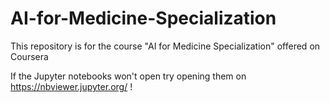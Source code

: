 # AI-for-Medicine-Specialization
This repository is for the course "AI for Medicine Specialization" offered on Coursera

If the Jupyter notebooks won't open try opening them on https://nbviewer.jupyter.org/ !

